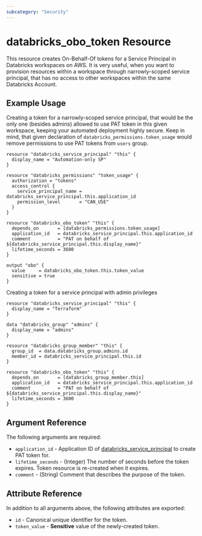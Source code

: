 ```yaml
---
subcategory: "Security"
---
```

# databricks_obo_token Resource

This resource creates On-Behalf-Of tokens for a Service Principal in Databricks workspaces on AWS. It is very useful, when you want to provision resources within a workspace through narrowly-scoped service principal, that has no access to other workspaces within the same Databricks Account.

## Example Usage

Creating a token for a narrowly-scoped service principal, that would be the only one (besides admins) allowed to use PAT token in this given workspace, keeping your automated deployment highly secure. Keep in mind, that given declaration of `databricks_permissions.token_usage` would remove permissions to use PAT tokens from `users` group.

```hcl
resource "databricks_service_principal" "this" {
  display_name = "Automation-only SP"
}

resource "databricks_permissions" "token_usage" {
  authorization = "tokens"
  access_control {
    service_principal_name = databricks_service_principal.this.application_id
    permission_level       = "CAN_USE"
  }
}

resource "databricks_obo_token" "this" {
  depends_on       = [databricks_permissions.token_usage]
  application_id   = databricks_service_principal.this.application_id
  comment          = "PAT on behalf of ${databricks_service_principal.this.display_name}"
  lifetime_seconds = 3600
}

output "obo" {
  value     = databricks_obo_token.this.token_value
  sensitive = true
}
```

Creating a token for a service principal with admin privileges

```hcl
resource "databricks_service_principal" "this" {
  display_name = "Terraform"
}

data "databricks_group" "admins" {
  display_name = "admins"
}

resource "databricks_group_member" "this" {
  group_id  = data.databricks_group.admins.id
  member_id = databricks_service_principal.this.id
}

resource "databricks_obo_token" "this" {
  depends_on       = [databricks_group_member.this]
  application_id   = databricks_service_principal.this.application_id
  comment          = "PAT on behalf of ${databricks_service_principal.this.display_name}"
  lifetime_seconds = 3600
}
```

## Argument Reference

The following arguments are required:

* `application_id` - Application ID of [databricks_service_principal](service_principal.md#application_id) to create PAT token for.
* `lifetime_seconds` - (Integer) The number of seconds before the token expires. Token resource is re-created when it expires.
* `comment` - (String) Comment that describes the purpose of the token.

## Attribute Reference

In addition to all arguments above, the following attributes are exported:

* `id` - Canonical unique identifier for the token.
* `token_value` - **Sensitive** value of the newly-created token.
